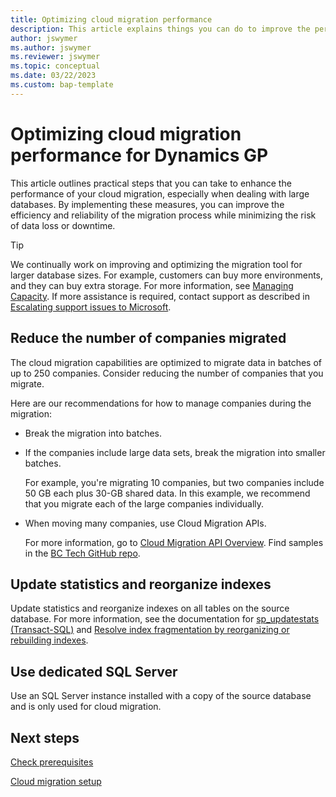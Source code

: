 ```yaml
---
title: Optimizing cloud migration performance
description: This article explains things you can do to improve the performance of the cloud migration, especially when migrating large databases.
author: jswymer
ms.author: jswymer
ms.reviewer: jswymer
ms.topic: conceptual
ms.date: 03/22/2023
ms.custom: bap-template
---
```

# Optimizing cloud migration performance for Dynamics GP

This article outlines practical steps that you can take to enhance the performance of your cloud migration, especially when dealing with large databases. By implementing these measures, you can improve the efficiency and reliability of the migration process while minimizing the risk of data loss or downtime.

> [!TIP]
> We continually work on improving and optimizing the migration tool for larger database sizes. For example, customers can buy more environments, and they can buy extra storage. For more information, see [Managing Capacity](tenant-admin-center-capacity.md). If more assistance is required, contact support as described in [Escalating support issues to Microsoft](manage-technical-support.md#escalating-support-issues-to-microsoft).

## Reduce the number of companies migrated

The cloud migration capabilities are optimized to migrate data in batches of up to 250 companies. Consider reducing the number of companies that you migrate.

Here are our recommendations for how to manage companies during the migration:

- Break the migration into batches.  
- If the companies include large data sets, break the migration into smaller batches.  

   For example, you're migrating 10 companies, but two companies include 50 GB each plus 30-GB shared data. In this example, we recommend that you migrate each of the large companies individually.
- When moving many companies, use Cloud Migration APIs.

  For more information, go to [Cloud Migration API Overview](/dynamics365/business-central/dev-itpro/administration/cloudmigrationapi/cloud-migration-api-overview). Find samples in the [BC Tech GitHub 
repo](https://github.com/microsoft/BCTech/tree/master/samples/CloudMigration/CloudMigrationAPIScript).  

## Update statistics and reorganize indexes
  
Update statistics and reorganize indexes on all tables on the source database. For more information, see the documentation for [sp_updatestats (Transact-SQL)](/sql/relational-databases/system-stored-procedures/sp-updatestats-transact-sql) and [Resolve index fragmentation by reorganizing or rebuilding indexes](/sql/relational-databases/indexes/reorganize-and-rebuild-indexes).

## Use dedicated SQL Server

Use an SQL Server instance installed with a copy of the source database and is only used for cloud migration.

## Next steps

[Check prerequisites](cloud-migration-prerequisites-gp.md)  

[Cloud migration setup](migration-setup-overview.md)  
